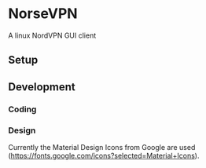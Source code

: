 # NorseVPN
A linux NordVPN GUI client


## Setup



## Development
### Coding
### Design
Currently the Material Design Icons from Google are used (https://fonts.google.com/icons?selected=Material+Icons).